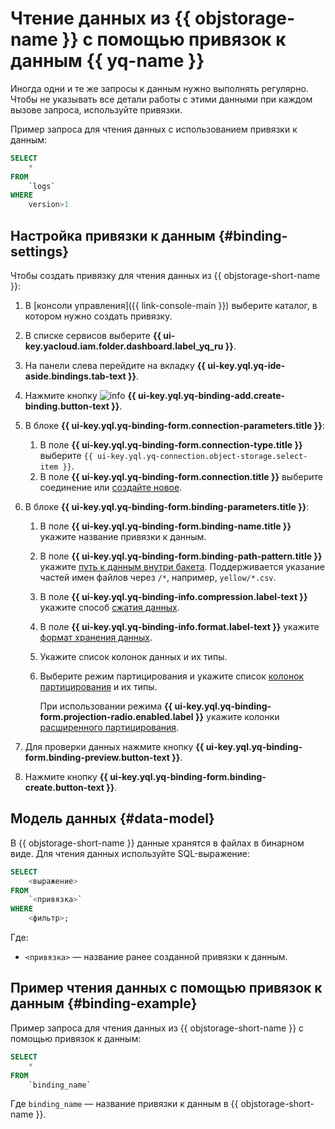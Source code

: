 # Чтение данных из {{ objstorage-name }} с помощью привязок к данным {{ yq-name }}

Иногда одни и те же запросы к данным нужно выполнять регулярно. Чтобы не указывать все детали работы с этими данными при каждом вызове запроса, используйте привязки.

Пример запроса для чтения данных с использованием привязки к данным:

```sql
SELECT
    *
FROM
    `logs`
WHERE
    version>1
```

## Настройка привязки к данным {#binding-settings}

Чтобы создать привязку для чтения данных из {{ objstorage-short-name }}:

1. В [консоли управления]({{ link-console-main }}) выберите каталог, в котором нужно создать привязку.
1. В списке сервисов выберите **{{ ui-key.yacloud.iam.folder.dashboard.label_yq_ru }}**.
1. На панели слева перейдите на вкладку **{{ ui-key.yql.yq-ide-aside.bindings.tab-text }}**.
1. Нажмите кнопку ![info](../../_assets/console-icons/plus.svg) **{{ ui-key.yql.yq-binding-add.create-binding.button-text }}**.
1. В блоке **{{ ui-key.yql.yq-binding-form.connection-parameters.title }}**:

   1. В поле **{{ ui-key.yql.yq-binding-form.connection-type.title }}** выберите `{{ ui-key.yql.yq-connection.object-storage.select-item }}`.
   1. В поле **{{ ui-key.yql.yq-binding-form.connection.title }}** выберите соединение или [создайте новое](./object-storage.md#create_connection).

1. В блоке **{{ ui-key.yql.yq-binding-form.binding-parameters.title }}**:

   1. В поле **{{ ui-key.yql.yq-binding-form.binding-name.title }}** укажите название привязки к данным.
   1. В поле **{{ ui-key.yql.yq-binding-form.binding-path-pattern.title }}** укажите [путь к данным внутри бакета](object-storage.md#path_format). Поддерживается указание частей имен файлов через `/*`, например, `yellow/*.csv`.
   1. В поле **{{ ui-key.yql.yq-binding-info.compression.label-text }}** укажите способ [сжатия данных](formats.md#compression).
   1. В поле **{{ ui-key.yql.yq-binding-info.format.label-text }}** укажите [формат хранения данных](formats.md#formats).
   1. Укажите список колонок данных и их типы.
   1. Выберите режим партицирования и укажите список [колонок партицирования](../concepts/partitioning.md) и их типы.

      При использовании режима **{{ ui-key.yql.yq-binding-form.projection-radio.enabled.label }}** укажите колонки [расширенного партицирования](../concepts/partition-projection.md).

1. Для проверки данных нажмите кнопку **{{ ui-key.yql.yq-binding-form.binding-preview.button-text }}**.
1. Нажмите кнопку **{{ ui-key.yql.yq-binding-form.binding-create.button-text }}**.

## Модель данных {#data-model}

В {{ objstorage-short-name }} данные хранятся в файлах в бинарном виде. Для чтения данных используйте SQL-выражение:

```sql
SELECT
    <выражение>
FROM
    `<привязка>`
WHERE
    <фильтр>;
```

Где:

* `<привязка>` — название ранее созданной привязки к данным.

## Пример чтения данных c помощью привязок к данным {#binding-example}

Пример запроса для чтения данных из {{ objstorage-short-name }} с помощью привязок к данным:

```sql
SELECT
    *
FROM
    `binding_name`
```

Где `binding_name` — название привязки к данным в {{ objstorage-short-name }}.
